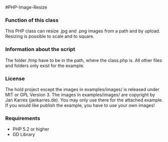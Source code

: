 #PHP-Image-Resize

### Function of this class
This PHP class can resize .jpg and .png images from a path and by upload. Resizing is possible to scale and to square.

### Information about the script
The folder /tmp have to be in the path, where the class.php is. All other files and folders only exist for the example.

### License
The hold project except the images in examples/images/ is released under MIT or GPL Version 3.
The images in examples/images/ are copyright by Jan Karres (jankarres.de). You may only use there for the attached example. If you would like publish the example, you have to use your own images!

### Requirements
 * PHP 5.2 or higher
 * GD Library